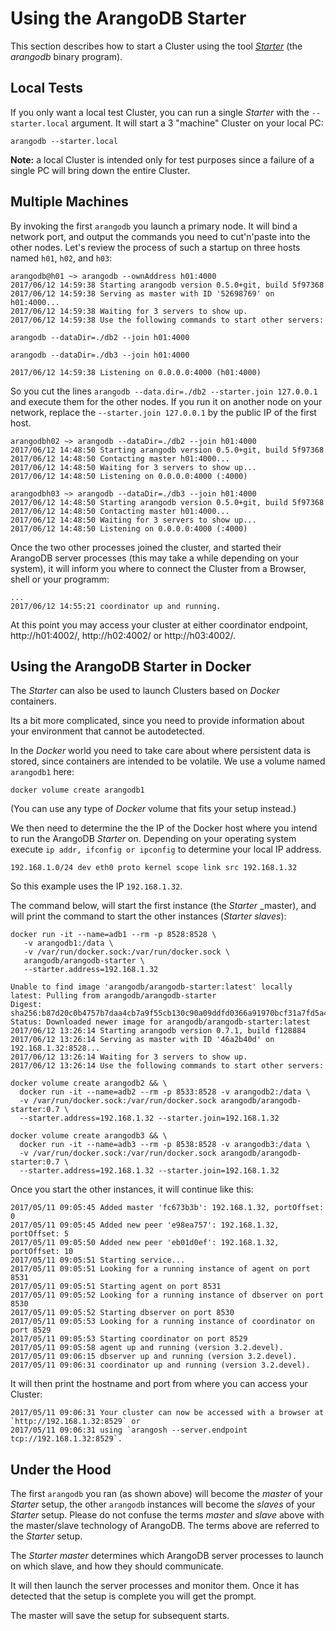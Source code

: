 Using the ArangoDB Starter
==========================

This section describes how to start a Cluster using the tool [_Starter_](../../Programs/Starter/README.md)
(the _arangodb_ binary program).

Local Tests
-----------

If you only want a local test Cluster, you can run a single _Starter_ with the 
`--starter.local` argument. It will start a 3 "machine" Cluster on your local PC:

```
arangodb --starter.local
```

**Note:** a local Cluster is intended only for test purposes since a failure of 
a single PC will bring down the entire Cluster.

Multiple Machines
-----------------

By invoking the first `arangodb` you launch a primary node. It will
bind a network port, and output the commands you need to cut'n'paste
into the other nodes. Let's review the process of such a startup on
three hosts named `h01`, `h02`, and `h03`: 

```
arangodb@h01 ~> arangodb --ownAddress h01:4000
2017/06/12 14:59:38 Starting arangodb version 0.5.0+git, build 5f97368
2017/06/12 14:59:38 Serving as master with ID '52698769' on h01:4000...
2017/06/12 14:59:38 Waiting for 3 servers to show up.
2017/06/12 14:59:38 Use the following commands to start other servers:

arangodb --dataDir=./db2 --join h01:4000

arangodb --dataDir=./db3 --join h01:4000

2017/06/12 14:59:38 Listening on 0.0.0.0:4000 (h01:4000)
```

So you cut the lines `arangodb --data.dir=./db2 --starter.join
127.0.0.1` and execute them for the other nodes. If you run it on
another node on your network, replace the `--starter.join 127.0.0.1`
by the public IP of the first host. 

```
arangodbh02 ~> arangodb --dataDir=./db2 --join h01:4000
2017/06/12 14:48:50 Starting arangodb version 0.5.0+git, build 5f97368
2017/06/12 14:48:50 Contacting master h01:4000...
2017/06/12 14:48:50 Waiting for 3 servers to show up...
2017/06/12 14:48:50 Listening on 0.0.0.0:4000 (:4000)

arangodbh03 ~> arangodb --dataDir=./db3 --join h01:4000
2017/06/12 14:48:50 Starting arangodb version 0.5.0+git, build 5f97368
2017/06/12 14:48:50 Contacting master h01:4000...
2017/06/12 14:48:50 Waiting for 3 servers to show up...
2017/06/12 14:48:50 Listening on 0.0.0.0:4000 (:4000)
```

Once the two other processes joined the cluster, and started their ArangoDB server processes (this may take a while depending on your system), it will inform you where to connect the Cluster from a Browser, shell or your programm:

```
...
2017/06/12 14:55:21 coordinator up and running.
```

At this point you may access your cluster at either coordinator
endpoint, http://h01:4002/, http://h02:4002/ or http://h03:4002/.


Using the ArangoDB Starter in Docker
------------------------------------

The _Starter_ can also be used to launch Clusters based on _Docker_ containers.

Its a bit more complicated, since you need to provide information about your environment
that cannot be autodetected.

In the _Docker_ world you need to take care about where persistent data is stored,
since containers are intended to be volatile. We use a volume named `arangodb1` here: 

```
docker volume create arangodb1
```

(You can use any type of _Docker_ volume that fits your setup instead.)

We then need to determine the the IP of the Docker host where you
intend to run the ArangoDB _Starter_ on. Depending on your operating system
execute `ip addr, ifconfig or ipconfig` to determine your local IP
address. 

```
192.168.1.0/24 dev eth0 proto kernel scope link src 192.168.1.32
```

So this example uses the IP `192.168.1.32`.

The command below, will start the first instance (the _Starter_ _master), and will
print the command to start the other instances (_Starter_ _slaves_):

```
docker run -it --name=adb1 --rm -p 8528:8528 \
   -v arangodb1:/data \
   -v /var/run/docker.sock:/var/run/docker.sock \
   arangodb/arangodb-starter \
   --starter.address=192.168.1.32

Unable to find image 'arangodb/arangodb-starter:latest' locally
latest: Pulling from arangodb/arangodb-starter
Digest: sha256:b87d20c0b4757b7daa4cb7a9f55cb130c90a09ddfd0366a91970bcf31a7fd5a4
Status: Downloaded newer image for arangodb/arangodb-starter:latest
2017/06/12 13:26:14 Starting arangodb version 0.7.1, build f128884
2017/06/12 13:26:14 Serving as master with ID '46a2b40d' on 192.168.1.32:8528...
2017/06/12 13:26:14 Waiting for 3 servers to show up.
2017/06/12 13:26:14 Use the following commands to start other servers:

docker volume create arangodb2 && \
  docker run -it --name=adb2 --rm -p 8533:8528 -v arangodb2:/data \
  -v /var/run/docker.sock:/var/run/docker.sock arangodb/arangodb-starter:0.7 \
  --starter.address=192.168.1.32 --starter.join=192.168.1.32

docker volume create arangodb3 && \
  docker run -it --name=adb3 --rm -p 8538:8528 -v arangodb3:/data \
  -v /var/run/docker.sock:/var/run/docker.sock arangodb/arangodb-starter:0.7 \
  --starter.address=192.168.1.32 --starter.join=192.168.1.32
```

Once you start the other instances, it will continue like this: 

```
2017/05/11 09:05:45 Added master 'fc673b3b': 192.168.1.32, portOffset: 0
2017/05/11 09:05:45 Added new peer 'e98ea757': 192.168.1.32, portOffset: 5
2017/05/11 09:05:50 Added new peer 'eb01d0ef': 192.168.1.32, portOffset: 10
2017/05/11 09:05:51 Starting service...
2017/05/11 09:05:51 Looking for a running instance of agent on port 8531
2017/05/11 09:05:51 Starting agent on port 8531
2017/05/11 09:05:52 Looking for a running instance of dbserver on port 8530
2017/05/11 09:05:52 Starting dbserver on port 8530
2017/05/11 09:05:53 Looking for a running instance of coordinator on port 8529
2017/05/11 09:05:53 Starting coordinator on port 8529
2017/05/11 09:05:58 agent up and running (version 3.2.devel).
2017/05/11 09:06:15 dbserver up and running (version 3.2.devel).
2017/05/11 09:06:31 coordinator up and running (version 3.2.devel).
```

It will then print the hostname and port from where you can access your Cluster:

```
2017/05/11 09:06:31 Your cluster can now be accessed with a browser at `http://192.168.1.32:8529` or
2017/05/11 09:06:31 using `arangosh --server.endpoint tcp://192.168.1.32:8529`.
```

Under the Hood
--------------
The first `arangodb` you ran (as shown above) will become the _master_ of your _Starter_
setup, the other `arangodb` instances will become the _slaves_ of your _Starter_
setup. Please do not confuse the terms _master_ and _slave_ above with the master/slave
technology of ArangoDB. The terms above are referred to the _Starter_ setup.

The _Starter_ _master_ determines which ArangoDB server processes to launch on which
slave, and how they should communicate. 

It will then launch the server processes and monitor them. Once it has detected
that the setup is complete you will get the prompt. 

The master will save the setup for subsequent starts. 
